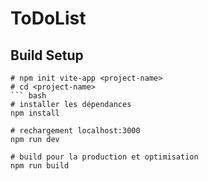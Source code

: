 # ToDoList
## Build Setup

``` install vite
# npm init vite-app <project-name>
# cd <project-name>
``` bash
# installer les dépendances
npm install

# rechargement localhost:3000
npm run dev

# build pour la production et optimisation
npm run build